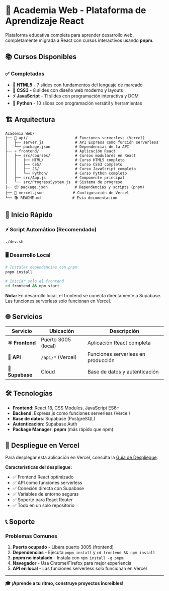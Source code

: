 # 🚀 Academia Web - Plataforma de Aprendizaje React

Plataforma educativa completa para aprender desarrollo web, completamente migrada a React con cursos interactivos usando **pnpm**.

## 📚 Cursos Disponibles

### ✅ Completados
- **📄 HTML5** - 7 slides con fundamentos del lenguaje de marcado
- **🎨 CSS3** - 8 slides con diseño web moderno y layouts
- **⚡ JavaScript** - 11 slides con programación interactiva y DOM
- **🐍 Python** - 10 slides con programación versátil y herramientas

## 🏗️ Arquitectura

```
Academia Web/
├── 🔧 api/                     # Funciones serverless (Vercel)
│   ├── server.js              # API Express como función serverless
│   └── package.json           # Dependencias de la API
├── ⚛️ frontend/                # Aplicación React
│   ├── src/courses/           # Cursos modulares en React
│   │   ├── HTML/              # Curso HTML5 completo
│   │   ├── CSS/               # Curso CSS3 completo
│   │   ├── JS/                # Curso JavaScript completo
│   │   └── Python/            # Curso Python completo
│   ├── src/App.js             # Componente principal
│   └── src/ProgressSystem.js  # Sistema de progreso
├── 📦 package.json            # Dependencias y scripts (pnpm)
├── 🚀 vercel.json             # Configuración de Vercel
└── 📚 README.md              # Esta documentación
```

## 🚀 Inicio Rápido

### ⚡ Script Automático (Recomendado)
```bash
./dev.sh
```

### 🖥️ Desarrollo Local
```bash
# Instalar dependencias con pnpm
pnpm install

# Iniciar solo el frontend
cd frontend && npm start
```

**Nota:** En desarrollo local, el frontend se conecta directamente a Supabase. Las funciones serverless solo funcionan en Vercel.

## 🌐 Servicios

| Servicio | Ubicación | Descripción |
|----------|-----------|-------------|
| **⚛️ Frontend** | Puerto 3005 (local) | Aplicación React completa |
| **🔧 API** | `/api/*` (Vercel) | Funciones serverless en producción |
| **💾 Supabase** | Cloud | Base de datos y autenticación |

## 🛠️ Tecnologías

- **Frontend**: React 18, CSS Modules, JavaScript ES6+
- **Backend**: Express.js como funciones serverless (Vercel)
- **Base de datos**: Supabase (PostgreSQL)
- **Autenticación**: Supabase Auth
- **Package Manager**: **pnpm** (más rápido que npm)

## 🚀 Despliegue en Vercel

Para desplegar esta aplicación en Vercel, consulta la [Guía de Despliegue](./VERCEL_DEPLOYMENT.md).

**Características del despliegue:**
- ✅ Frontend React optimizado
- ✅ API como funciones serverless
- ✅ Conexión directa con Supabase
- ✅ Variables de entorno seguras
- ✅ Soporte para React Router
- ✅ Todo en un solo repositorio

## 📞 Soporte

### Problemas Comunes
1. **Puerto ocupado** - Libera puerto 3005 (frontend)
2. **Dependencias** - Ejecuta `pnpm install` y `cd frontend && npm install`
3. **pnpm no instalado** - Instala con `npm install -g pnpm`
4. **Navegador** - Usa Chrome/Firefox para mejor experiencia
5. **API en local** - Las funciones serverless solo funcionan en Vercel

---

**🎓 ¡Aprende a tu ritmo, construye proyectos increíbles!**
